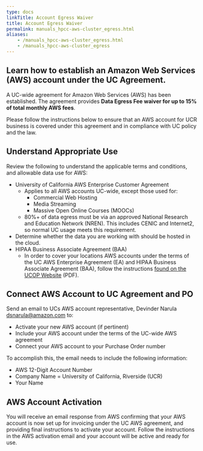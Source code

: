 ```yaml
---
type: docs
linkTitle: Account Egress Waiver
title: Account Egress Waiver
permalink: manuals_hpcc-aws-cluster_egress.html
aliases:
    - /manuals_hpcc-aws-cluster_egress.html
    - /manuals_hpcc-aws-cluster_egress
---
```


## Learn how to establish an Amazon Web Services (AWS) account under the UC Agreement.

A UC-wide agreement for Amazon Web Services (AWS) has been established. The agreement provides **Data Egress Fee waiver for up to 15% of total monthly AWS fees**.

Please follow the instructions below to ensure that an AWS account for UCR business is covered under this agreement and in compliance with UC policy and the law.

## Understand Appropriate Use

Review the following to understand the applicable terms and conditions, and allowable data use for AWS:

* University of California AWS Enterprise Customer Agreement
  * Applies to all AWS accounts UC-wide, except those used for:
    * Commercial Web Hosting
    * Media Streaming
    * Massive Open Online Courses (MOOCs)
  * 80%+ of data egress must be via an approved National Research and Education Network (NREN).  This includes CENIC and Internet2, so normal UC usage meets this requirement.
* Determine whether the data you are working with should be hosted in the cloud.
* HIPAA Business Associate Agreement (BAA)
  * In order to cover your locations AWS accounts under the terms of the UC AWS Enterprise Agreement (EA) and HIPAA Business Associate Agreement (BAA), follow the instructions [found on the UCOP Website](http://www.ucop.edu/cloud-services-contracts/_files/UC-BAA-final-draft_v2.0-final.pdf") (PDF).

## Connect AWS Account to UC Agreement and PO

Send an email to UCs AWS account representative, Devinder Narula <dsnarula@amazon.com> to:

* Activate your new AWS account (if pertinent)
* Include your AWS account under the terms of the UC-wide AWS agreement
* Connect your AWS account to your Purchase Order number

To accomplish this, the email needs to include the following information:

* AWS 12-Digit Account Number
* Company Name = University of California, Riverside (UCR)
* Your Name

## AWS Account Activation

You will receive an email response from AWS confirming that your AWS account is now set up for invoicing under the UC AWS agreement, and providing final instructions to activate your account. Follow the instructions in the AWS activation email and your account will be active and ready for use.


